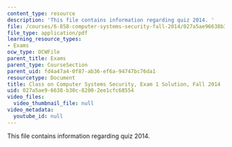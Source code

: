 ```yaml
---
content_type: resource
description: 'This file contains information regarding quiz 2014. '
file: /courses/6-858-computer-systems-security-fall-2014/027a5ae96638b30c82002ee1cfc68554_MIT6_858F14_q14_1_sol.pdf
file_type: application/pdf
learning_resource_types:
- Exams
ocw_type: OCWFile
parent_title: Exams
parent_type: CourseSection
parent_uid: fd4a47a4-0f87-ab36-ef6a-94747bc76da1
resourcetype: Document
title: Class on Computer Systems Security, Exam 1 Solution, Fall 2014
uid: 027a5ae9-6638-b30c-8200-2ee1cfc68554
video_files:
  video_thumbnail_file: null
video_metadata:
  youtube_id: null
---
```

This file contains information regarding quiz 2014. 

